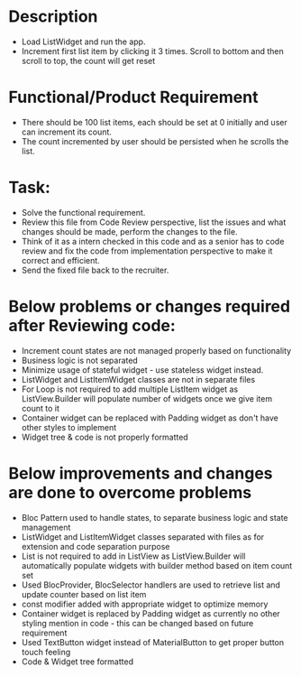 # Description

- Load ListWidget and run the app.
- Increment first list item by clicking it 3 times. Scroll to bottom and then scroll to top, the
  count will get reset

# Functional/Product Requirement

- There should be 100 list items, each should be set at 0 initially and user can increment its
  count.
- The count incremented by user should be persisted when he scrolls the list.

# Task:

- Solve the functional requirement.
- Review this file from Code Review perspective, list the issues and what changes should be made,
  perform the changes to the file.
- Think of it as a intern checked in this code and as a senior has to code review and fix the code
  from implementation perspective to make it correct and efficient.
- Send the fixed file back to the recruiter.

# Below problems or changes required after Reviewing code:

- Increment count states are not managed properly based on functionality
- Business logic is not separated
- Minimize usage of stateful widget - use stateless widget instead.
- ListWidget and ListItemWidget classes are not in separate files
- For Loop is not required to add multiple ListItem widget as ListView.Builder will populate number of widgets once we give item count to it
- Container widget can be replaced with Padding widget as don't have other styles to implement
- Widget tree & code is not properly formatted

# Below improvements and changes are done to overcome problems

- Bloc Pattern used to handle states, to separate business logic and state management
- ListWidget and ListItemWidget classes separated with files as for extension and code separation purpose
- List<Widget> is not required to add in ListView as ListView.Builder will automatically populate widgets with builder method based on item count set
- Used BlocProvider, BlocSelector handlers are used to retrieve list and update counter based on list item
- const modifier added with appropriate widget to optimize memory
- Container widget is replaced by Padding widget as currently no other styling mention in code - this can be changed based on future requirement
- Used TextButton widget instead of MaterialButton to get proper button touch feeling 
- Code & Widget tree formatted